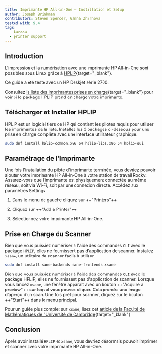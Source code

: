 ```yaml
---
title: Imprimante HP All-in-One – Installation et Setup
author: Joseph Brinkman
contributors: Steven Spencer, Ganna Zhyrnova
tested with: 9.4
tags:
  - bureau
  - printer support
---
```


## Introduction

L'impression et la numérisation avec une imprimante HP All-in-One sont possibles sous Linux grâce à [HPLIP](https://developers.hp.com/hp-linux-imaging-and-printing/about){target="_blank"}.

Ce guide a été testé avec un HP Deskjet série 2700.

Consultez [la liste des imprimantes prises en charge](https://developers.hp.com/hp-linux-imaging-and-printing/supported_devices/index){target="_blank"} pour voir si le package HPLIP prend en charge votre imprimante.

## Télécharger et Installer HPLIP

HPLIP est un logiciel tiers de HP qui contient les pilotes requis pour utiliser les imprimantes de la liste. Installez les 3 packages ci-dessous pour une prise en charge complète avec une interface utilisateur graphique.

```bash
sudo dnf install hplip-common.x86_64 hplip-libs.x86_64 hplip-gui
```

## Paramétrage de l'Imprimante

Une fois l'installation du pilote d'imprimante terminée, vous devriez pouvoir ajouter votre imprimante HP All-in-One à votre station de travail Rocky. Assurez-vous que l'imprimante est physiquement connectée au même réseau, soit via Wi-Fi, soit par une connexion directe. Accédez aux paramètres Settings

1. Dans le menu de gauche cliquez sur ++"Printers"++

2. Cliquez sur ++"Add a Printer"++

3. Sélectionnez votre imprimante HP All-in-One.

## Prise en Charge du Scanner

Bien que vous puissiez numériser à l'aide des commandes `CLI` avec le package `HPLIP`, elles ne fournissent pas d'application de scanner. Installez `xsane`, un utilitaire de scanner facile à utiliser.

```bash
sudo dnf install sane-backends sane-frontends xsane
```

Bien que vous puissiez numériser à l'aide des commandes `CLI` avec le package HPLIP, elles ne fournissent pas d'application de scanner. Lorsque vous lancez `xsane`, une fenêtre apparaît avec un bouton ++"Acquire a preview"++ sur lequel vous pouvez cliquer. Cela prendra une image d’aperçu d’un scan. Une fois prêt pour scanner, cliquez sur le bouton ++"Start"++ dans le menu principal.

Pour un guide plus complet sur `xsane`, lisez cet [article de la Faculté de Mathématiques de l'Université de Cambridge](https://www.maths.cam.ac.uk/computing/printing/xsane){target="_blank"}

## Conclusion

Après avoir installé `HPLIP` et `xsane`, vous devriez désormais pouvoir imprimer et scanner avec votre imprimante HP All-in-One.
